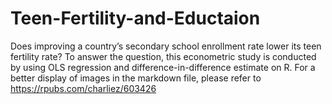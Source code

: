 # Teen-Fertility-and-Eductaion
Does improving a country’s secondary school enrollment rate lower its teen fertility rate? To answer the question, this econometric study is conducted by using OLS regression and difference-in-difference estimate on R.
For a better display of images in the markdown file, please refer to https://rpubs.com/charliez/603426

